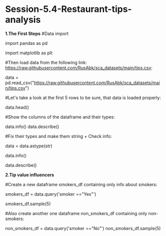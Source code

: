 # Session-5.4-Restaurant-tips-analysis
**1.The First Steps**
#Data import

import pandas as pd

import matplotlib as plt

#Then load data from the following link: https://raw.githubusercontent.com/RusAbk/sca_datasets/main/tips.csv:

data = pd.read_csv("https://raw.githubusercontent.com/RusAbk/sca_datasets/main/tips.csv")

#Let's take a look at the first 5 rows to be sure, that data is loaded properly:     

data.head()

#Show the columns of the dataframe and their types:

data.info()
data.describe()

#Fix their types and make them string + Check info:

data = data.astype(str)

data.info()

data.describe()

**2.Tip value influencers**

#Create a new dataframe smokers_df containing only info about smokers:

smokers_df = data.query('smoker =="Yes"')

smokers_df.sample(5)

#Also create another one dataframe non_smokers_df containing only non-smokers:

non_smokers_df = data.query('smoker =="No"')
non_smokers_df.sample(5)

